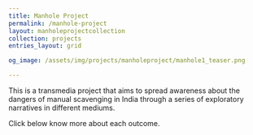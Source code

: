 ```yaml
---
title: Manhole Project
permalink: /manhole-project
layout: manholeprojectcollection
collection: projects
entries_layout: grid

og_image: /assets/img/projects/manholeproject/manhole1_teaser.png

---
```


This is a transmedia project that aims to spread awareness about the dangers of manual scavenging in India through a series of exploratory narratives in different mediums.

Click below know more about each outcome.